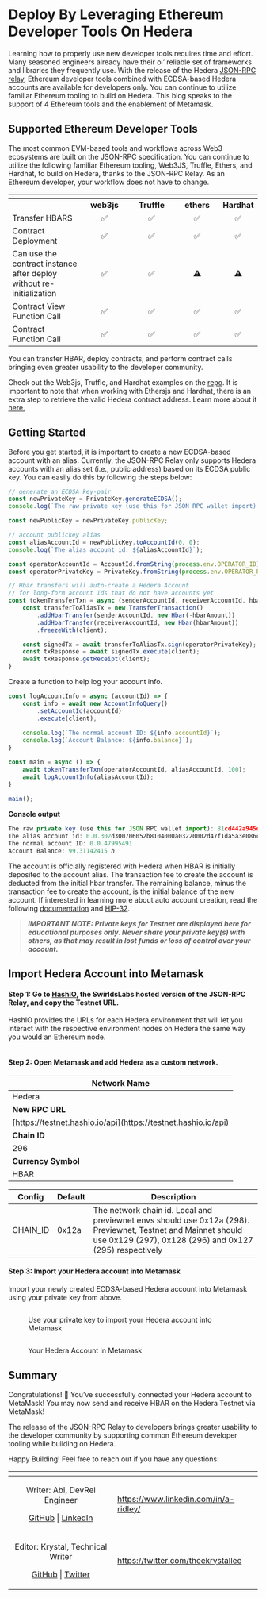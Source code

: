 # Deploy By Leveraging Ethereum Developer Tools On Hedera

Learning how to properly use new developer tools requires time and effort. Many seasoned engineers already have their ol’ reliable set of frameworks and libraries they frequently use. With the release of the Hedera [JSON-RPC relay](https://github.com/hashgraph/hedera-json-rpc-relay), Ethereum developer tools combined with ECDSA-based Hedera accounts are available for developers only. You can continue to utilize familiar Ethereum tooling to build on Hedera. This blog speaks to the support of 4 Ethereum tools and the enablement of Metamask.

## Supported Ethereum Developer Tools

The most common EVM-based tools and workflows across Web3 ecosystems are built on the JSON-RPC specification. You can continue to utilize the following familiar Ethereum tooling, Web3JS, Truffle, Ethers, and Hardhat, to build on Hedera, thanks to the JSON-RPC Relay. As an Ethereum developer, your workflow does not have to change.

<table data-header-hidden><thead><tr><th width="219"></th><th width="124" align="center"></th><th width="142" align="center"></th><th width="117" align="center"></th><th align="center"></th></tr></thead><tbody><tr><td><br></td><td align="center"><strong>web3js</strong></td><td align="center"><strong>Truffle</strong></td><td align="center"><strong>ethers</strong></td><td align="center"><strong>Hardhat</strong></td></tr><tr><td>Transfer HBARS</td><td align="center">✅</td><td align="center">✅</td><td align="center">✅</td><td align="center">✅</td></tr><tr><td>Contract Deployment</td><td align="center">✅</td><td align="center">✅</td><td align="center">✅</td><td align="center">✅</td></tr><tr><td>Can use the contract instance after deploy without re-initialization</td><td align="center">✅</td><td align="center">✅</td><td align="center">⚠️</td><td align="center">⚠️</td></tr><tr><td>Contract View Function Call</td><td align="center">✅</td><td align="center">✅</td><td align="center">✅</td><td align="center">✅</td></tr><tr><td>Contract Function Call</td><td align="center">✅</td><td align="center">✅</td><td align="center">✅</td><td align="center">✅</td></tr></tbody></table>

You can transfer HBAR, deploy contracts, and perform contract calls bringing even greater usability to the developer community.

Check out the Web3js, Truffle, and Hardhat examples on the [repo](https://github.com/hashgraph/hedera-json-rpc-relay/tree/main/tools). It is important to note that when working with Ethersjs and Hardhat, there is an extra step to retrieve the valid Hedera contract address. Learn more about it [here.](https://github.com/hashgraph/hedera-json-rpc-relay/tree/main/tools)

## Getting Started

Before you get started, it is important to create a new ECDSA-based account with an alias. Currently, the JSON-RPC Relay only supports Hedera accounts with an alias set (i.e., public address) based on its ECDSA public key. You can easily do this by following the steps below:

```javascript
// generate an ECDSA key-pair
const newPrivateKey = PrivateKey.generateECDSA();
console.log(`The raw private key (use this for JSON RPC wallet import): ${newPrivateKey.toStringRaw()}`);

const newPublicKey = newPrivateKey.publicKey;

// account publickey alias
const aliasAccountId = newPublicKey.toAccountId(0, 0);
console.log(`The alias account id: ${aliasAccountId}`);
```

```javascript
const operatorAccountId = AccountId.fromString(process.env.OPERATOR_ID);
const operatorPrivateKey = PrivateKey.fromString(process.env.OPERATOR_PVKEY);

// Hbar transfers will auto-create a Hedera Account
// for long-form account Ids that do not have accounts yet
const tokenTransferTxn = async (senderAccountId, receiverAccountId, hbarAmount) => {
    const transferToAliasTx = new TransferTransaction()
        .addHbarTransfer(senderAccountId, new Hbar(-hbarAmount))
        .addHbarTransfer(receiverAccountId, new Hbar(hbarAmount))
        .freezeWith(client);

    const signedTx = await transferToAliasTx.sign(operatorPrivateKey);
    const txResponse = await signedTx.execute(client);
    await txResponse.getReceipt(client);
}
```

Create a function to help log your account info.

```javascript
const logAccountInfo = async (accountId) => {
    const info = await new AccountInfoQuery()
        .setAccountId(accountId)
        .execute(client);
 
    console.log(`The normal account ID: ${info.accountId}`);
    console.log(`Account Balance: ${info.balance}`);
}
```

```javascript
const main = async () => {
    await tokenTransferTxn(operatorAccountId, aliasAccountId, 100);
    await logAccountInfo(aliasAccountId);
}
 
main();
```

**Console output**

```javascript
The raw private key (use this for JSON RPC wallet import): 81cd442a945d2c9f04ed5bf355a59db9e9f7553b9d4c319938eb9176085cb4c8
The alias account id: 0.0.302d300706052b8104000a03220002d47f1da5a3e086c568776d5be31165c65a135bb48951b4ccbf4284b025225ff4
The normal account ID: 0.0.47995491
Account Balance: 99.31142415 ℏ
```

The account is officially registered with Hedera when HBAR is initially deposited to the account alias. The transaction fee to create the account is deducted from the initial hbar transfer. The remaining balance, minus the transaction fee to create the account, is the initial balance of the new account. If interested in learning more about auto account creation, read the following [documentation](https://docs.hedera.com/hedera/sdks-and-apis/sdks/cryptocurrency/create-an-account#create-an-account-via-an-account-alias) and [HIP-32](https://hips.hedera.com/hip/hip-32).

> _**IMPORTANT NOTE: Private keys for Testnet are displayed here for educational purposes only. Never share your private key(s) with others, as that may result in lost funds or loss of control over your account.**_

## Import Hedera Account into Metamask

#### Step 1: Go to [HashIO](https://swirldslabs.com/hashio/), the SwirldsLabs hosted version of the JSON-RPC Relay, and copy the Testnet URL.

HashIO provides the URLs for each Hedera environment that will let you interact with the respective environment nodes on Hedera the same way you would an Ethereum node.

<figure><img src="https://images.hedera.com/hashio-sc_2022-08-26-185203_wkuj.png?w=2670&#x26;auto=compress%2Cformat&#x26;fit=crop&#x26;dm=1680224076&#x26;s=ca1432cbea2ad58f66b28093b3cddf0e" alt=""><figcaption></figcaption></figure>

#### Step 2: Open Metamask and add Hedera as a custom network.

| **Network Name**                                               |
| -------------------------------------------------------------- |
| Hedera                                                         |
| **New RPC URL**                                                |
| [https://testnet.hashio.io/api](https://testnet.hashio.io/api) |
| **Chain ID**                                                   |
| 296                                                            |
| **Currency Symbol**                                            |
| HBAR                                                           |

| **Config** | **Default** | **Description**                                                                                                                                                          |
| ---------- | ----------- | ------------------------------------------------------------------------------------------------------------------------------------------------------------------------ |
| CHAIN\_ID  | 0x12a       | The network chain id. Local and previewnet envs should use 0x12a (298). Previewnet, Testnet and Mainnet should use 0x129 (297), 0x128 (296) and 0x127 (295) respectively |

#### Step 3: Import your Hedera account into Metamask

Import your newly created ECDSA-based Hedera account into Metamask using your private key from above.

<div>

<figure><img src="../../.gitbook/assets/import accounts mm1.png" alt=""><figcaption><p>Use your private key to import your Hedera account into Metamask</p></figcaption></figure>

 

<figure><img src="../../.gitbook/assets/import accounts mm2.png" alt=""><figcaption><p>Your Hedera Account in Metamask</p></figcaption></figure>

</div>

## Summary

Congratulations! 🎉 You’ve successfully connected your Hedera account to MetaMask! You may now send and receive HBAR on the Hedera Testnet via MetaMask!

The release of the JSON-RPC Relay to developers brings greater usability to the developer community by supporting common Ethereum developer tooling while building on Hedera.

Happy Building! Feel free to reach out if you have any questions:

<table data-card-size="large" data-view="cards"><thead><tr><th align="center"></th><th data-hidden data-card-target data-type="content-ref"></th></tr></thead><tbody><tr><td align="center"><p>Writer: Abi, DevRel Engineer</p><p><a href="https://github.com/a-ridley">GitHub</a> | <a href="https://www.linkedin.com/in/a-ridley/">LinkedIn</a></p></td><td><a href="https://www.linkedin.com/in/a-ridley/">https://www.linkedin.com/in/a-ridley/</a></td></tr><tr><td align="center"><p>Editor: Krystal, Technical Writer</p><p><a href="https://github.com/theekrystallee">GitHub</a> | <a href="https://twitter.com/theekrystallee">Twitter</a></p></td><td><a href="https://twitter.com/theekrystallee">https://twitter.com/theekrystallee</a></td></tr></tbody></table>

